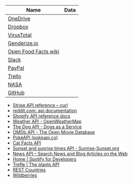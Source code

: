 
Name | Data
-- | --
[OneDrive](https://learn.microsoft.com/en-us/onedrive/developer/rest-api/getting-started/?view=odsp-graph-online) | 
[Dropbox](https://www.dropbox.com/developers/documentation) |
[VirusTotal](https://support.virustotal.com/hc/en-us/articles/115002100149-API) |
[Genderize.io](https://genderize.io/)| 
[Open Food Facts wiki](https://wiki.openfoodfacts.org/API)|
[Slack](https://api.slack.com/apis)|
[PayPal](https://developer.paypal.com/api/rest/) |
[Trello](https://developer.atlassian.com/cloud/trello/rest/api-group-actions/) |
[NASA](https://api.nasa.gov/)|
[GitHub](https://docs.github.com/en/rest?apiVersion=2022-11-28) |
- [Stripe API reference – curl](https://stripe.com/docs/api)
- [reddit.com: api documentation](https://www.reddit.com/dev/api/)
- [Shopify API reference docs](https://shopify.dev/docs/api)
- [Weather API - OpenWeatherMap](https://openweathermap.org/api)
- [The Dog API - Dogs as a Service](http://www.thedogapi.com/)
- [OMDb API - The Open Movie Database](http://www.omdbapi.com/)
- [PokéAPI (pokeapi.co)](https://pokeapi.co/)
- [Cat Facts API](https://catfact.ninja/)
- [Sunset and sunrise times API - Sunrise-Sunset.org](https://sunrise-sunset.org/api)
- [News API – Search News and Blog Articles on the Web](https://newsapi.org/)
- [Home | Spotify for Developers](https://developer.spotify.com/)
- [Trefle | The plants API](http://trefle.io/)
- [REST Countries](https://restcountries.com/)
- [Wildberries](https://openapi.wildberries.ru)
